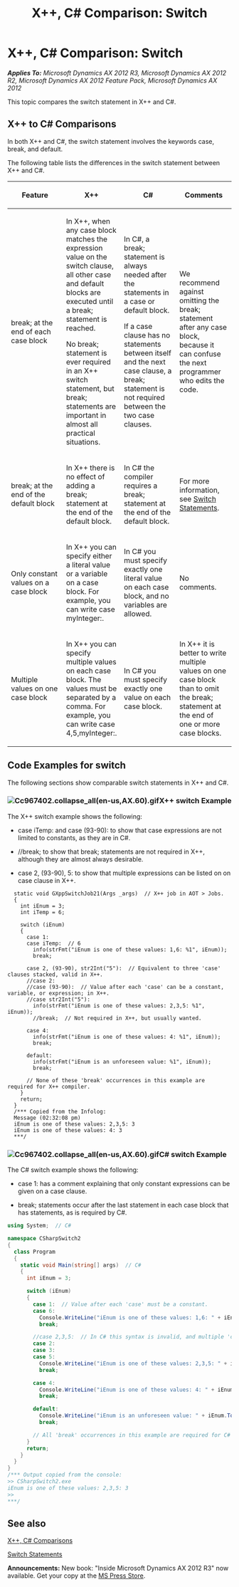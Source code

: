 ﻿---
title: 'X++, C# Comparison: Switch'
TOCTitle: 'X++, C# Comparison: Switch'
ms:assetid: 78074b1b-470d-4467-adfa-2373d421da09
ms:mtpsurl: https://msdn.microsoft.com/en-us/library/Cc967402(v=AX.60)
ms:contentKeyID: 35246006
ms.date: 05/18/2015
mtps_version: v=AX.60
dev_langs:
- csharp
---

# X++, C\# Comparison: Switch 


_**Applies To:** Microsoft Dynamics AX 2012 R3, Microsoft Dynamics AX 2012 R2, Microsoft Dynamics AX 2012 Feature Pack, Microsoft Dynamics AX 2012_

This topic compares the switch statement in X++ and C\#.

## X++ to C\# Comparisons

In both X++ and C\#, the switch statement involves the keywords case, break, and default.

The following table lists the differences in the switch statement between X++ and C\#.

<table>
<colgroup>
<col style="width: 25%" />
<col style="width: 25%" />
<col style="width: 25%" />
<col style="width: 25%" />
</colgroup>
<thead>
<tr class="header">
<th><p>Feature</p></th>
<th><p>X++</p></th>
<th><p>C#</p></th>
<th><p>Comments</p></th>
</tr>
</thead>
<tbody>
<tr class="odd">
<td><p>break; at the end of each case block</p></td>
<td><p>In X++, when any case block matches the expression value on the switch clause, all other case and default blocks are executed until a break; statement is reached.</p>
<p>No break; statement is ever required in an X++ switch statement, but break; statements are important in almost all practical situations.</p></td>
<td><p>In C#, a break; statement is always needed after the statements in a case or default block.</p>
<p>If a case clause has no statements between itself and the next case clause, a break; statement is not required between the two case clauses.</p></td>
<td><p>We recommend against omitting the break; statement after any case block, because it can confuse the next programmer who edits the code.</p></td>
</tr>
<tr class="even">
<td><p>break; at the end of the default block</p></td>
<td><p>In X++ there is no effect of adding a break; statement at the end of the default block.</p></td>
<td><p>In C# the compiler requires a break; statement at the end of the default block.</p></td>
<td><p>For more information, see <a href="switch-statements.md">Switch Statements</a>.</p></td>
</tr>
<tr class="odd">
<td><p>Only constant values on a case block</p></td>
<td><p>In X++ you can specify either a literal value or a variable on a case block. For example, you can write case myInteger:.</p></td>
<td><p>In C# you must specify exactly one literal value on each case block, and no variables are allowed.</p></td>
<td><p>No comments.</p></td>
</tr>
<tr class="even">
<td><p>Multiple values on one case block</p></td>
<td><p>In X++ you can specify multiple values on each case block. The values must be separated by a comma. For example, you can write case 4,5,myInteger:.</p></td>
<td><p>In C# you must specify exactly one value on each case block.</p></td>
<td><p>In X++ it is better to write multiple values on one case block than to omit the break; statement at the end of one or more case blocks.</p></td>
</tr>
</tbody>
</table>


## Code Examples for switch

The following sections show comparable switch statements in X++ and C\#.

### ![Cc967402.collapse\_all(en-us,AX.60).gif](images/Gg863931.collapse_all(en-us,AX.60).gif "Cc967402.collapse_all(en-us,AX.60).gif")X++ switch Example

The X++ switch example shows the following:

  - case iTemp: and case (93-90): to show that case expressions are not limited to constants, as they are in C\#.

  - //break; to show that break; statements are not required in X++, although they are almost always desirable.

  - case 2, (93-90), 5: to show that multiple expressions can be listed on on case clause in X++.

<!-- end list -->
  ```X++  
    static void GXppSwitchJob21(Args _args)  // X++ job in AOT > Jobs.
    {
      int iEnum = 3;
      int iTemp = 6;
      
      switch (iEnum)
      {
        case 1:
        case iTemp:  // 6
          info(strFmt("iEnum is one of these values: 1,6: %1", iEnum));
          break;
    
        case 2, (93-90), str2Int("5"):  // Equivalent to three 'case' clauses stacked, valid in X++.
        //case 2:
        //case (93-90):  // Value after each 'case' can be a constant, variable, or expression; in X++.
        //case str2Int("5"):
          info(strFmt("iEnum is one of these values: 2,3,5: %1", iEnum));
          //break;  // Not required in X++, but usually wanted.
    
        case 4:
          info(strFmt("iEnum is one of these values: 4: %1", iEnum));
          break;
    
        default:
          info(strFmt("iEnum is an unforeseen value: %1", iEnum));
          break;
      
        // None of these 'break' occurrences in this example are required for X++ compiler.
      }
      return;
    }
    /*** Copied from the Infolog:
    Message (02:32:08 pm)
    iEnum is one of these values: 2,3,5: 3
    iEnum is one of these values: 4: 3
    ***/
  ```
### ![Cc967402.collapse\_all(en-us,AX.60).gif](images/Gg863931.collapse_all(en-us,AX.60).gif "Cc967402.collapse_all(en-us,AX.60).gif")C\# switch Example

The C\# switch example shows the following:

  - case 1: has a comment explaining that only constant expressions can be given on a case clause.

  - break; statements occur after the last statement in each case block that has statements, as is required by C\#.

<!-- end list -->

``` csharp
using System;  // C#

namespace CSharpSwitch2
{
  class Program
  {
    static void Main(string[] args)  // C#
    {
      int iEnum = 3;

      switch (iEnum)
      {
        case 1:  // Value after each 'case' must be a constant.
        case 6:
          Console.WriteLine("iEnum is one of these values: 1,6: " + iEnum.ToString());
          break;

        //case 2,3,5:  // In C# this syntax is invalid, and multiple 'case' clauses are needed.
        case 2:
        case 3:
        case 5:
          Console.WriteLine("iEnum is one of these values: 2,3,5: " + iEnum.ToString());
          break;

        case 4:
          Console.WriteLine("iEnum is one of these values: 4: " + iEnum.ToString());
          break;

        default:
          Console.WriteLine("iEnum is an unforeseen value: " + iEnum.ToString());
          break;

        // All 'break' occurrences in this example are required for C# compiler.
      }
      return;
    }
  }
}
/*** Output copied from the console:
>> CSharpSwitch2.exe
iEnum is one of these values: 2,3,5: 3
>>
***/
```

## See also

[X++, C\# Comparisons](x-csharp-comparisons.md)

[Switch Statements](switch-statements.md)

  
**Announcements:** New book: "Inside Microsoft Dynamics AX 2012 R3" now available. Get your copy at the [MS Press Store](https://www.microsoftpressstore.com/store/inside-microsoft-dynamics-ax-2012-r3-9780735685109).

